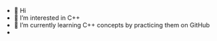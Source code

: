 - 👋 Hi
- 👀 I’m interested in C++
- 🌱 I’m currently learning C++ concepts by practicing them on GitHub
- 

